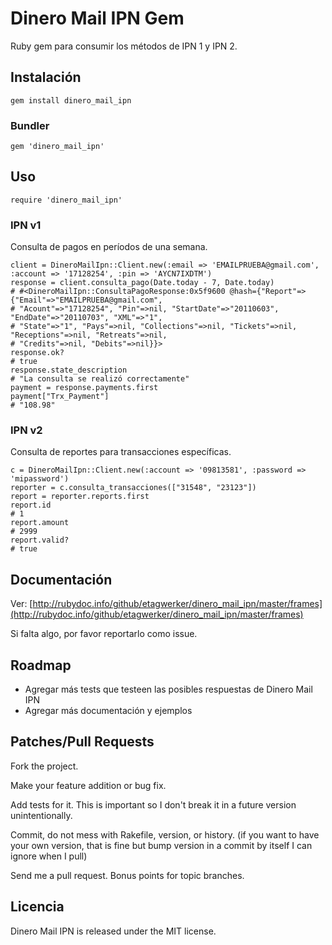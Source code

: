 # Dinero Mail IPN Gem

Ruby gem para consumir los métodos de IPN 1 y IPN 2.

## Instalación

    gem install dinero_mail_ipn

### Bundler

    gem 'dinero_mail_ipn'

## Uso

    require 'dinero_mail_ipn'

### IPN v1

Consulta de pagos en períodos de una semana. 

    client = DineroMailIpn::Client.new(:email => 'EMAILPRUEBA@gmail.com', :account => '17128254', :pin => 'AYCN7IXDTM')
    response = client.consulta_pago(Date.today - 7, Date.today)
    # #<DineroMailIpn::ConsultaPagoResponse:0x5f9600 @hash={"Report"=>{"Email"=>"EMAILPRUEBA@gmail.com",
    # "Acount"=>"17128254", "Pin"=>nil, "StartDate"=>"20110603", "EndDate"=>"20110703", "XML"=>"1", 
    # "State"=>"1", "Pays"=>nil, "Collections"=>nil, "Tickets"=>nil, "Receptions"=>nil, "Retreats"=>nil,
    # "Credits"=>nil, "Debits"=>nil}}>
    response.ok? 
    # true
    response.state_description
    # "La consulta se realizó correctamente"
    payment = response.payments.first
    payment["Trx_Payment"]
    # "108.98"

### IPN v2

Consulta de reportes para transacciones específicas.

    c = DineroMailIpn::Client.new(:account => '09813581', :password => 'mipassword')
    reporter = c.consulta_transacciones(["31548", "23123"])
    report = reporter.reports.first
    report.id
    # 1
    report.amount
    # 2999
    report.valid?
    # true

## Documentación

Ver: [http://rubydoc.info/github/etagwerker/dinero_mail_ipn/master/frames](http://rubydoc.info/github/etagwerker/dinero_mail_ipn/master/frames)

Si falta algo, por favor reportarlo como issue.

## Roadmap

* Agregar más tests que testeen las posibles respuestas de Dinero Mail IPN
* Agregar más documentación y ejemplos

## Patches/Pull Requests

Fork the project.

Make your feature addition or bug fix.

Add tests for it. This is important so I don't break it in a future version unintentionally.

Commit, do not mess with Rakefile, version, or history. (if you want to have your own version, that is fine but bump version in a commit by itself I can ignore when I pull)

Send me a pull request. Bonus points for topic branches.

## Licencia

Dinero Mail IPN is released under the MIT license.
